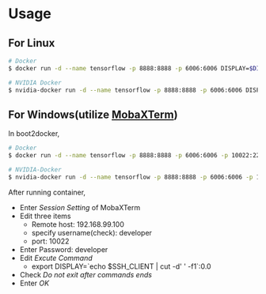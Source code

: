 # Usage

## For Linux
```sh
# Docker
$ docker run -d --name tensorflow -p 8888:8888 -p 6006:6006 DISPLAY=$DISPLAY -v /tmp/.X11-unix:/tmp/.X11-unix hytssk/tensorflow
```

```sh
# NVIDIA Docker
$ nvidia-docker run -d --name tensorflow -p 8888:8888 -p 6006:6006 DISPLAY=$DISPLAY -v /tmp/.X11-unix:/tmp/.X11-unix hytssk/tensorflow:gpu
```

## For Windows(utilize [MobaXTerm](http://mobaxterm.mobatek.net/))
In boot2docker, 
```sh
# Docker
$ docker run -d --name tensorflow -p 8888:8888 -p 6006:6006 -p 10022:22 hytssk/tensorflow
```
```sh
# NVIDIA-Docker
$ nvidia-docker run -d --name tensorflow -p 8888:8888 -p 6006:6006 -p 10022:22 hytssk/tensorflow:gpu
```

After running container, 

+ Enter *Session Setting* of MobaXTerm
+ Edit three items
	+ Remote host: 192.168.99.100 
	+ specify username(check): developer
	+ port: 10022
+ Enter Password: developer
+ Edit *Excute Command*
	+ export DISPLAY=\`echo $SSH_CLIENT | cut -d' ' -f1\`:0.0
+ Check *Do not exit after commands ends*
+ Enter *OK*
